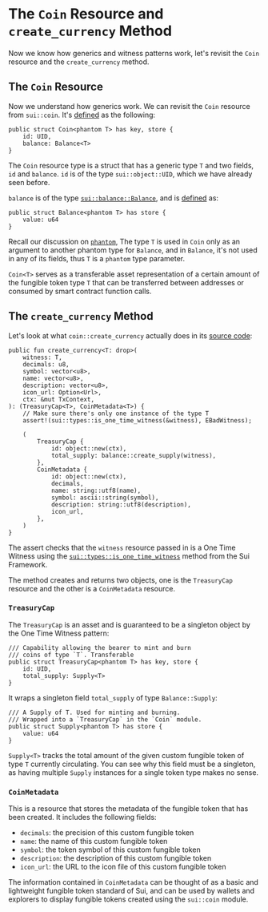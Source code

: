 # The `Coin` Resource and `create_currency` Method

Now we know how generics and witness patterns work, let's revisit the `Coin` resource and the `create_currency` method.

## The `Coin` Resource

Now we understand how generics work. We can revisit the `Coin` resource from `sui::coin`. It's [defined](https://github.com/MystenLabs/sui/blob/main/crates/sui-framework/packages/sui-framework/sources/coin.move#L40) as the following:

```move
public struct Coin<phantom T> has key, store {
    id: UID,
    balance: Balance<T>
}
```

The `Coin` resource type is a struct that has a generic type `T` and two fields, `id` and `balance`. `id` is of the type `sui::object::UID`, which we have already seen before.

`balance` is of the type [`sui::balance::Balance`](https://github.com/MystenLabs/sui/blob/main/crates/sui-framework/docs/sui/balance.md#0x2_balance_Balance), and is [defined](https://github.com/MystenLabs/sui/blob/main/crates/sui-framework/packages/sui-framework/sources/balance.move#L31) as:

```move
public struct Balance<phantom T> has store {
    value: u64
}
```

Recall our discussion on [`phantom`](./3_witness_design_pattern.md#the-phantom-keyword), The type `T` is used in `Coin` only as an argument to another phantom type for `Balance`, and in `Balance`, it's not used in any of its fields, thus `T` is a `phantom` type parameter.

`Coin<T>` serves as a transferable asset representation of a certain amount of the fungible token type `T` that can be transferred between addresses or consumed by smart contract function calls.

## The `create_currency` Method

Let's look at what `coin::create_currency` actually does in its [source code](https://github.com/MystenLabs/sui/blob/main/crates/sui-framework/packages/sui-framework/sources/coin.move#L211):

```move
public fun create_currency<T: drop>(
    witness: T,
    decimals: u8,
    symbol: vector<u8>,
    name: vector<u8>,
    description: vector<u8>,
    icon_url: Option<Url>,
    ctx: &mut TxContext,
): (TreasuryCap<T>, CoinMetadata<T>) {
    // Make sure there's only one instance of the type T
    assert!(sui::types::is_one_time_witness(&witness), EBadWitness);

    (
        TreasuryCap {
            id: object::new(ctx),
            total_supply: balance::create_supply(witness),
        },
        CoinMetadata {
            id: object::new(ctx),
            decimals,
            name: string::utf8(name),
            symbol: ascii::string(symbol),
            description: string::utf8(description),
            icon_url,
        },
    )
}
```

The assert checks that the `witness` resource passed in is a One Time Witness using the [`sui::types::is_one_time_witness`](https://github.com/MystenLabs/sui/blob/main/crates/sui-framework/packages/sui-framework/sources/types.move) method from the Sui Framework.

The method creates and returns two objects, one is the `TreasuryCap` resource and the other is a `CoinMetadata` resource.

### `TreasuryCap`

The `TreasuryCap` is an asset and is guaranteed to be a singleton object by the One Time Witness pattern:

```move
/// Capability allowing the bearer to mint and burn
/// coins of type `T`. Transferable
public struct TreasuryCap<phantom T> has key, store {
    id: UID,
    total_supply: Supply<T>
}
```

It wraps a singleton field `total_supply` of type `Balance::Supply`:

```move
/// A Supply of T. Used for minting and burning.
/// Wrapped into a `TreasuryCap` in the `Coin` module.
public struct Supply<phantom T> has store {
    value: u64
}
```

`Supply<T>` tracks the total amount of the given custom fungible token of type `T` currently circulating. You can see why this field must be a singleton, as having multiple `Supply` instances for a single token type makes no sense.

### `CoinMetadata`

This is a resource that stores the metadata of the fungible token that has been created. It includes the following fields:

- `decimals`: the precision of this custom fungible token
- `name`: the name of this custom fungible token
- `symbol`: the token symbol of this custom fungible token
- `description`: the description of this custom fungible token
- `icon_url`: the URL to the icon file of this custom fungible token

The information contained in `CoinMetadata` can be thought of as a basic and lightweight fungible token standard of Sui, and can be used by wallets and explorers to display fungible tokens created using the `sui::coin` module.
